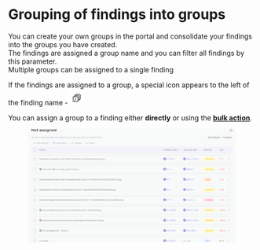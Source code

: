 # Grouping of findings into groups

You can create your own groups in the portal and consolidate your findings into the groups you have created. \
The findings are assigned a group name and you can filter all findings by this parameter.\
Multiple groups can be assigned to a single finding

If the findings are assigned to a group, a special icon appears to the left of the finding name -![](<../../.gitbook/assets/image (1) (1) (1) (1) (1) (1) (1) (1) (1) (1).png>)

You can assign a group to a finding either **directly** or using the [**bulk action**](available-bulk-actions.md).

<figure><img src="../../.gitbook/assets/GIF 31.07.2024 9-40-38.gif" alt=""><figcaption></figcaption></figure>
